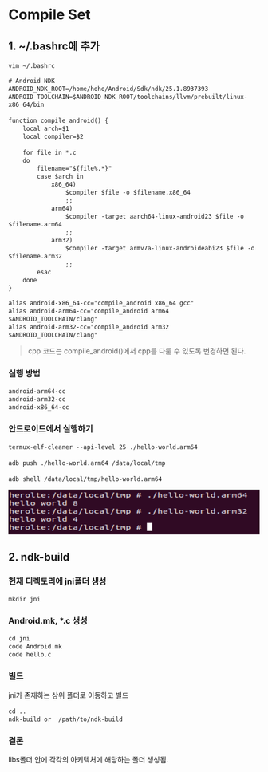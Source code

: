 # Compile Set

## 1. ~/.bashrc에 추가
```
vim ~/.bashrc
```


```
# Android NDK
ANDROID_NDK_ROOT=/home/hoho/Android/Sdk/ndk/25.1.8937393
ANDROID_TOOLCHAIN=$ANDROID_NDK_ROOT/toolchains/llvm/prebuilt/linux-x86_64/bin

function compile_android() {
    local arch=$1
    local compiler=$2
    
    for file in *.c
    do
        filename="${file%.*}"
        case $arch in
            x86_64)
                $compiler $file -o $filename.x86_64
                ;;
            arm64)
                $compiler -target aarch64-linux-android23 $file -o $filename.arm64
                ;;
            arm32)
                $compiler -target armv7a-linux-androideabi23 $file -o $filename.arm32
                ;;
        esac
    done
}
```

```
alias android-x86_64-cc="compile_android x86_64 gcc"
alias android-arm64-cc="compile_android arm64 $ANDROID_TOOLCHAIN/clang"
alias android-arm32-cc="compile_android arm32 $ANDROID_TOOLCHAIN/clang"
```

> cpp 코드는 compile_android()에서 cpp를 다룰 수 있도록 변경하면 된다. 


### 실행 방법
```
android-arm64-cc
android-arm32-cc
android-x86_64-cc
```

### 안드로이드에서 실행하기
```
termux-elf-cleaner --api-level 25 ./hello-world.arm64

adb push ./hello-world.arm64 /data/local/tmp

adb shell /data/local/tmp/hello-world.arm64
```


<img src="./photos/android.png">

## 2. ndk-build

### 현재 디렉토리에 jni폴더 생성

```
mkdir jni
```

### Android.mk, *.c 생성

```
cd jni
code Android.mk
code hello.c
```

### 빌드
jni가 존재하는 상위 폴더로 이동하고 빌드
```
cd ..
ndk-build or  /path/to/ndk-build
```

### 결론
libs폴더 안에 각각의 아키텍처에 해당하는 폴더 생성됨.


